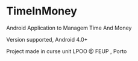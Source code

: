 TimeInMoney
===========

Android Application to Managem Time And Money

Version supported, Android 4.0+

Project made in curse unit LPOO @ FEUP , Porto